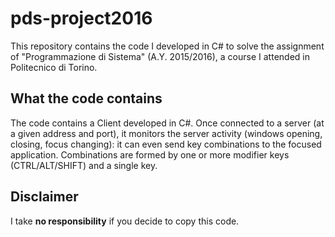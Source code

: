 # pds-project2016

This repository contains the code I developed in C# to solve the assignment of "Programmazione di Sistema" (A.Y. 2015/2016), a course I attended in Politecnico di Torino.

## What the code contains

The code contains a Client developed in C#. Once connected to a server (at a given address and port), it monitors the server activity
(windows opening, closing, focus changing): it can even send key combinations to the focused application. Combinations are formed by one
or more modifier keys (CTRL/ALT/SHIFT) and a single key.

## Disclaimer

I take **no responsibility** if you decide to copy this code.
